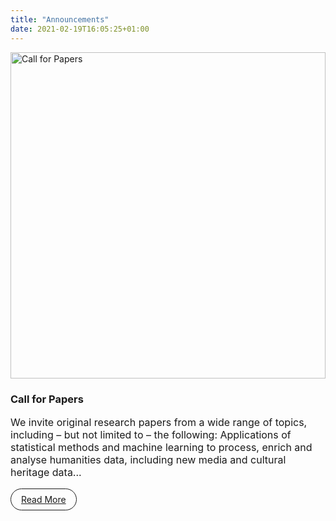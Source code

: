 ```yaml
---
title: "Announcements"
date: 2021-02-19T16:05:25+01:00
---
```


<style>
    div.announcements {
        display: grid;
        grid-template-columns: repeat(auto-fill, minmax(min(400px, 100%), 1fr));
        grid-column-gap: 24px;
        grid-row-gap: 24px;
    }
    .announce {
        /*border: 1px solid;*/
    }

.announce .content {
    padding: 0 0rem 1rem 0rem;
}

    .announce img {
        width: 100%;
        aspect-ratio: 1.7/1;
        object-fit: cover;
        object-position: 100% 0;
    }

    p {
        font-size: 1rem;
    }

    .link-button {
        display: inline-block;
        padding: 0.5rem 1rem;
        border: 1px solid;
        border-radius: 24px;
    }
</style>

<div class="announcements">
    <div class="announce">
        <img src="/images/announce/CHR2024-CFP-website.jpg" alt="Call for Papers">
        <div class="content">
            <h3>Call for Papers</h3>
            <p>
We invite original research papers from a wide range of topics, including – but
not limited to – the following: Applications of statistical methods and machine learning to process, enrich and analyse 
humanities data, including new media and cultural heritage data...
            </p>
            <a class="link-button" href="/cfp">Read More</a>
        </div>
    </div>
<!--
    <div class="announce">
        <img src="..." >
        <div class="content">
            <h3>Lauren-Klein</h3>
            <p>
    Lauren-Klein is a distinguished Research Professor and Associate Professor in the Departments of Quantitative Theory and Methods and English at Emory University, where I also direct the Digital Humanities Lab and serve as PI of the  Atlanta Interdisciplinary AI Network.
            </p>
            <a class="link-button" href="">Read More</a>
        </div>
    </div>
-->
</div>
